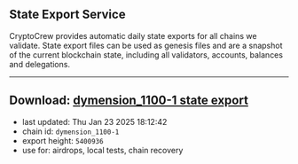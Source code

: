 ## State Export Service
CryptoCrew provides automatic daily state exports for all chains we validate. State export files can be used as genesis files and are a snapshot of the current blockchain state, including all validators, accounts, balances and delegations.

---
**Download: [dymension_1100-1 state export](https://dl-eu2.ccvalidators.com/SERVICE/dymension/dymension_1100-1_export_5400936.json)**
---

- last updated: Thu Jan 23 2025 18:12:42
- chain id: `dymension_1100-1`
- export height: `5400936`
- use for: airdrops, local tests, chain recovery
